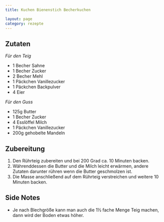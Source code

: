 ```yaml
---
title: Kuchen Bienenstich Becherkuchen

layout: page
category: rezepte
---
```


Zutaten
-------
*Für den Teig*

- 1 Becher Sahne
- 1 Becher Zucker
- 2 Becher Mehl
- 1 Päckchen Vanillezucker
- 1 Päckchen Backpulver
- 4 Eier

*Für den Guss*

- 125g Butter
- 1 Becher Zucker
- 4 Esslöffel Milch
- 1 Päckchen Vanillezucker
- 200g gehobelte Mandeln

Zubereitung
-----------
1. Den Rührteig zubereiten und bei 200 Grad ca. 10 Minuten backen.
2. Währenddessen die Butter und die Milch leicht erwärmen, andere Zutaten darunter rühren wenn die Butter geschmolzen ist. 
3. Die Masse anschließend auf dem Rührteig verstreichen und weitere 10 Minuten backen.

Side Notes
----------
- Je nach Blechgröße kann man auch die 1½ fache Menge Teig machen, dann wird der Boden etwas höher.
